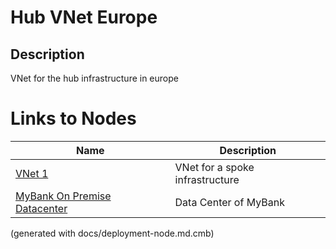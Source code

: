 # Hub VNet Europe
## Description
VNet for the hub infrastructure in europe

# Links to Nodes
Name | Description
---|---
[VNet 1](../../../mybank/it-management/azure/alz1-vnet1.md) | VNet for a spoke infrastructure
[MyBank On Premise Datacenter](../../../mybank/it-management/onprem/data-center-europe.md) | Data Center of MyBank


(generated with docs/deployment-node.md.cmb)
